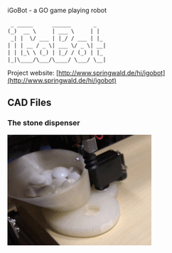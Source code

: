 iGoBot - a GO game playing robot

	 _ _____      ______       _   
	(_)  __ \     | ___ \     | |  
	 _| |  \/ ___ | |_/ / ___ | |_ 
	| | | __ / _ \| ___ \/ _ \| __|
	| | |_\ \ (_) | |_/ / (_) | |_ 
	|_|\____/\___/\____/ \___/ \__|
                               
Project website: [http://www.springwald.de/hi/igobot](http://www.springwald.de/hi/igobot)

## CAD Files

### The stone dispenser

![](preview/dispenser.gif)

